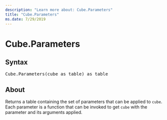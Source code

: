 ```yaml
---
description: "Learn more about: Cube.Parameters"
title: "Cube.Parameters"
ms.date: 7/29/2019
---
```

# Cube.Parameters

## Syntax

<pre>
Cube.Parameters(cube as table) as table
</pre> 
  
## About  
Returns a table containing the set of parameters that can be applied to `cube`. Each parameter is a function that can be invoked to get `cube` with the parameter and its arguments applied.  
  
